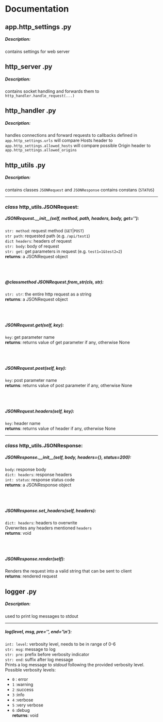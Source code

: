 


# Documentation

## app.http_settings .py
##### Description:
contains settings for web server

## http_server .py
##### Description:
contains socket handling and forwards them to `http_handler.handle_request(...)`

## http_handler .py
##### Description:
handles connections and forward requests to callbacks defined in `app.http_settings.urls`
will compare Hosts header to `app.http_settings.allowed_hosts`
will compare possible Origin header to `app.http_settings.allowed_origins`

## http_utils .py
##### Description:
contains classes `JSONRequest` and `JSONResponse`
contains constans (`STATUS`)

---
### *class* http_utils.JSONRequest:

##### JSONRequest.\_\_init\_\_(self, method, path, headers, body, get=''):
`str: method`: request method (`GET`|`POST`)  <br/>
`str path`: requested path (e.g. `/api/test1`)  <br/>
`dict headers`: headers of request  <br/>
`str: body`: body of request  <br/>
`str: get`: get parameters in request (e.g. `test1=1&test2=2`)  <br/>
**returns**: a JSONRequest object

<br />
<br />

#####  @classmethod JSONRequest.from_str(cls, str):
`str: str`: the entire http request as a string  <br/>
**returns**: a JSONRequest object

<br />
<br />

#####  JSONRequest.get(self, key):
`key`: get parameter name  <br/>
**returns**: returns value of get parameter if any, otherwise None

<br />
<br />

#####  JSONRequest.post(self, key):
`key`: post parameter name <br/>
**returns**: returns value of post parameter if any, otherwise None

<br />
<br />

#####  JSONRequest.headers(self, key):
`key`: header name  <br/>
**returns**: returns value of header if any, otherwise None

---
### *class* http_utils.JSONResponse:

#####  JSONResponse.\_\_init\_\_(self, body, headers={}, status=200):
`body`: response body  <br/>
`dict: headers`: response headers  <br/>
`int: status`: response status code  <br/>
**returns**: a JSONResponse object

<br />
<br />

#####  JSONResponse.set_headers(self, headers):
`dict: headers`: headers to overwrite  <br/>
Overwrites any headers mentioned `headers`  <br/>
**returns**: void

<br />
<br />

#####  JSONResponse.render(self):
Renders the request into a valid string that can be sent to client  <br/>
**returns**: rendered request

## logger .py
##### Description:
used to print log messages to stdout

---
##### log(level, msg, pre='', end='\n'):
`int: level`: verbosity level, needs to be in range of 0-6  <br/>
`str: msg`: message to log  <br/>
`str: pre`: prefix before verbosity indicator  <br/>
`str: end`: suffix after log message  <br/>
Prints a log message to *stdoud* following the provided verbosity level.
Possible verbosity levels:  <br/>
- `0` : error
- `1` :warning
- `2` :success
- `3` :info
- `4` :verbose
- `5` :very verbose
- `6` :debug <br/>
**returns**: void
